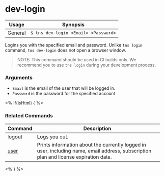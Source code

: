 dev-login
==========

Usage | Synopsis
------|-------
General | `$ tns dev-login <Email> <Password>`

Logins you with the specified email and password. Unlike `tns login` command, `tns dev-login` does not open a browser window.
>NOTE: This command should be used in CI builds only. We recommend you to use `tns login` during your development process.

### Arguments
* `Email` is the email of the user that will be logged in.
* `Password` is the password for the specified account

<% if(isHtml) { %>
### Related Commands

Command | Description
----------|----------
[logout](logout.html) | Logs you out.
[user](user.html) | Prints information about the currently logged in user, including name, email address, subscription plan and license expiration date.
<% } %>
